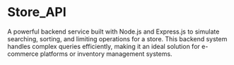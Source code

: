# Store_API
A powerful backend service built with Node.js and Express.js to simulate searching, sorting, and limiting operations for a store. This backend system handles complex queries efficiently, making it an ideal solution for e-commerce platforms or inventory management systems.
